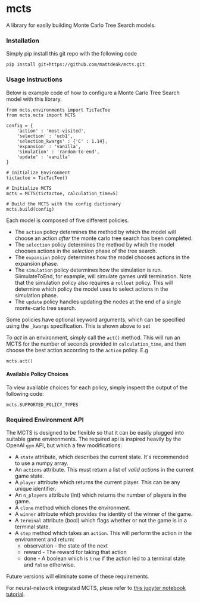 # mcts
A library for easily building Monte Carlo Tree Search models.

### Installation
Simply pip install this git repo with the following code
```
pip install git+https://github.com/mattdeak/mcts.git
```

### Usage Instructions
Below is example code of how to configure a Monte Carlo Tree Search model with this library.
```
from mcts.environments import TicTacToe
from mcts.mcts import MCTS

config = {
    'action' : 'most-visited',
    'selection' : 'ucb1',
    'selection_kwargs' : {'C' : 1.14},
    'expansion' : 'vanilla',
    'simulation' : 'random-to-end',
    'update' : 'vanilla'
}

# Initialize Environment
tictactoe = TicTacToe()

# Initialize MCTS
mcts = MCTS(tictactoe, calculation_time=5)

# Build the MCTS with the config dictionary
mcts.build(config)
```

Each model is composed of five different policies.
* The `action` policy determines the method by which the model will choose an action _after_ the monte carlo tree search has been completed.
* The `selection` policy determines the method by which the model chooses actions in the _selection_ phase of the tree search.
* The `expansion` policy determines how the model chooses actions in the expansion phase.
* The `simulation` policy determines how the simulation is run. SiimulateToEnd, for example, will simulate games until termination. 
 Note that the simulation policy also requires a `rollout` policy. This will determine which policy the model uses to select actions in the simulation phase.
 * The `update` policy handles updating the nodes at the end of a single monte-carlo tree search.
 
 Some policies have optional keyword arguments, which can be specified using the `_kwargs` specification. This is shown above to set
 
 To _act_ in an environment, simply call the `act()` method. This will run an MCTS for the number of seconds provided in `calculation_time`, and then choose the best action according to the `action` policy. E.g
 ```
 mcts.act()
 ```
 
 #### Available Policy Choices
 To view available choices for each policy, simply inspect the output of the following code:
 ```
 mcts.SUPPORTED_POLICY_TYPES
 ```
 
### Required Environment API
The MCTS is designed to be flexible so that it can be easily plugged into suitable game environments. The required api is inspired heavily by the OpenAI `gym` API, but which a few modifications:
* A `state` attribute, which describes the current state. It's recommended to use a numpy array.
* An `actions` attribute. This must return a list of _valid actions_ in the current game state.
* A `player` attribute which returns the current player. This can be any unique identifier.
* An `n_players` attribute (int) which returns the number of players in the game.
* A `clone` method which clones the environment.
* A `winner` attribute which provides the identity of the winner of the game.
* A `terminal` attribute (bool) which flags whether or not the game is in a terminal state.
* A `step` method which takes an `action`. This will perform the action in the environment and return:
  * observation - the state of the next 
  * reward - The reward for taking that action
  * done - A boolean which is `true` if the action led to a terminal state and `false` otherwise.

Future versions will eliminate some of these requirements.

For neural-network integrated MCTS, plese refer to [this jupyter notebook tutorial](https://github.com/mattdeak/mcts/blob/master/tutorials/Neural%20Configuration%20Tutorial.ipynb).
